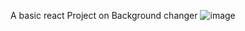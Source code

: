A basic react Project on Background changer
![image](https://github.com/mrinankmj/Bg_changer/assets/104819107/7dd17e1b-a9fe-429e-9d82-749ab9755616)

